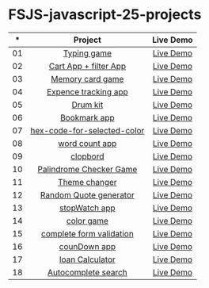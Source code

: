# FSJS-javascript-25-projects





|  *  |            Project             | Live Demo |
| :-: | :----------------------------: | :-------: |
| 01  |     [Typing game](https://github.com/MangeshThakre/JAVASCRIPT-fsjs-25-projects/tree/master/typing%20game)     | [Live Demo](https://fsjs-typing-game.netlify.app)  |
| 02  |     [Cart App + filter App](https://github.com/MangeshThakre/fsjs-cart-App-filter-app)    | [Live Demo](https://fsjs-cart-app-and-filter-app.netlify.app)  |
| 03  |    [Memory card game](https://github.com/MangeshThakre/JAVASCRIPT-fsjs-25-projects/tree/master/info-memroy%20card%20game)     | [Live Demo](https://fsjs-memory-card-game.netlify.app)  |
| 04  |  [Expence tracking app](https://github.com/MangeshThakre/fsjs-expence-tracking-app)  | [Live Demo](https://fsjs-expence-tracking-app.netlify.app)  |
| 05  |  [Drum kit](https://github.com/MangeshThakre/JAVASCRIPT-fsjs-25-projects/tree/master/drum%20kit)  | [Live Demo](http://fsjs-drum-kit.netlify.app)  |
| 06  |  [Bookmark app](https://github.com/MangeshThakre/fsjs-bookMark-app)  | [Live Demo]()  |
| 07  |  [hex-code-for-selected-color](https://github.com/MangeshThakre/JAVASCRIPT-fsjs-25-projects/tree/master/Hex%20Code%20for%20Selected%20Colour)  | [Live Demo](https://hex-code-for-selected-color.netlify.app/)  |
| 08  |  [word count app](https://github.com/MangeshThakre/JAVASCRIPT-fsjs-25-projects/tree/master/Word%20Count%20App)  | [Live Demo](https://fsjs-word-count-app.netlify.app)  |
| 09  |  [clopbord](https://github.com/MangeshThakre/JAVASCRIPT-fsjs-25-projects/tree/master/Clipboard)  | [Live Demo](https://fsjs-clipboard.netlify.app)  |
| 10  |  [Palindrome Checker Game](https://github.com/MangeshThakre/JAVASCRIPT-fsjs-25-projects/tree/master/Palindrome%20Checker%20Game)  | [Live Demo](https://palinbrome-checker-game.netlify.app/)  |
| 11  |  [Theme changer](https://github.com/MangeshThakre/JAVASCRIPT-fsjs-25-projects/tree/master/Theme%20Changer)  | [Live Demo](https://fsjs-theme-changer.netlify.app)  |
| 12  |  [Random Quote generator](https://github.com/MangeshThakre/JAVASCRIPT-fsjs-25-projects/tree/master/Random%20Quote%20Generator)  | [Live Demo](https://fsjs-random-quote-generator.netlify.app)  |
| 13  |  [stopWatch app](https://github.com/MangeshThakre/JAVASCRIPT-fsjs-25-projects/tree/master/Stopwatch%20App)  | [Live Demo](https://fsjs-stopwatch.netlify.app)  |
| 14  |  [color game](https://github.com/MangeshThakre/JAVASCRIPT-fsjs-25-projects/tree/master/color%20game)  | [Live Demo](https://fsjs-color-game.netlify.app)  |
| 15  |  [complete form validation](https://github.com/MangeshThakre/JAVASCRIPT-fsjs-25-projects/tree/master/complete%20form%20validation)  | [Live Demo](https://fsjs-complete-form-validation.netlify.app)  |
| 16  |  [counDown app](https://github.com/MangeshThakre/JAVASCRIPT-fsjs-25-projects/tree/master/countdown%20app)  | [Live Demo](https://fsjs-countdown-app.netlify.app)  |
| 17  |  [loan Calculator](https://github.com/MangeshThakre/JAVASCRIPT-fsjs-25-projects/tree/master/loan%20calculater)  | [Live Demo](https://fsjs-loan-calculator.netlify.app)  |
| 18  |  [Autocomplete search](https://github.com/MangeshThakre/JAVASCRIPT-fsjs-25-projects/tree/master/autocomplete%20search)  | [Live Demo](https://fsjs-autocomplete-search.netlify.app)  |










